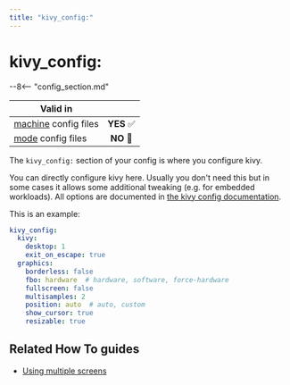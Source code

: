 ```yaml
---
title: "kivy_config:"
---
```


# kivy_config:


--8<-- "config_section.md"

| Valid in | |
|-----|:----:|
|[machine](instructions/machine_config.md) config files |**YES** :white_check_mark:|
|[mode](instructions/mode_config.md) config files|**NO** :no_entry_sign:|

The `kivy_config:` section of your config is where you configure kivy.

You can directly configure kivy here. Usually you don't need this but
in some cases it allows some additional tweaking (e.g. for embedded
workloads). All options are documented in [the kivy config
documentation](https://kivy.org/docs/api-kivy.config.html#available-configuration-tokens).

This is an example:

``` yaml
kivy_config:
  kivy:
    desktop: 1
    exit_on_escape: true
  graphics:
    borderless: false
    fbo: hardware  # hardware, software, force-hardware
    fullscreen: false
    multisamples: 2
    position: auto  # auto, custom
    show_cursor: true
    resizable: true
```

## Related How To guides

* [Using multiple screens](../mc/displays/multiple_screens.md)
